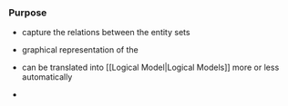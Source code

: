 ### Purpose
- capture the relations between the entity sets
- graphical representation of the 

- can be translated into [[Logical Model|Logical Models]] more or less automatically
- 